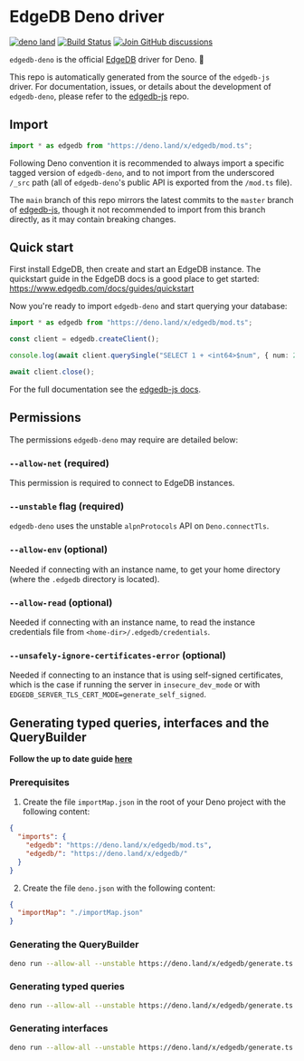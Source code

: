 # EdgeDB Deno driver

[![deno land](http://img.shields.io/badge/available%20on-deno.land/x-lightgrey.svg?logo=deno&labelColor=black)](https://deno.land/x/edgedb) [![Build Status](https://github.com/edgedb/edgedb-js/workflows/Tests/badge.svg?event=push&branch=master)](https://github.com/edgedb/edgedb-js/actions) [![Join GitHub discussions](https://img.shields.io/badge/join-github%20discussions-green)](https://github.com/edgedb/edgedb/discussions)

`edgedb-deno` is the official [EdgeDB](https://github.com/edgedb/edgedb)
driver for Deno. 🦕

This repo is automatically generated from the source of the `edgedb-js` driver.
For documentation, issues, or details about the development of `edgedb-deno`,
please refer to the [edgedb-js](https://github.com/edgedb/edgedb-js) repo.

## Import

```typescript
import * as edgedb from "https://deno.land/x/edgedb/mod.ts";
```

Following Deno convention it is recommended to always import a specific tagged
version of `edgedb-deno`, and to not import from the underscored `/_src` path
(all of `edgedb-deno`'s public API is exported from the `/mod.ts` file).

The `main` branch of this repo mirrors the latest commits to the `master`
branch of [edgedb-js](https://github.com/edgedb/edgedb-js), though it not
recommended to import from this branch directly, as it may contain breaking
changes.

## Quick start

First install EdgeDB, then create and start an EdgeDB instance. The quickstart
guide in the EdgeDB docs is a good place to get started:
https://www.edgedb.com/docs/guides/quickstart

Now you're ready to import `edgedb-deno` and start querying your database:

```typescript
import * as edgedb from "https://deno.land/x/edgedb/mod.ts";

const client = edgedb.createClient();

console.log(await client.querySingle("SELECT 1 + <int64>$num", { num: 2 }));

await client.close();
```

For the full documentation see the
[edgedb-js docs](https://www.edgedb.com/docs/clients/01_js/index).

## Permissions

The permissions `edgedb-deno` may require are detailed below:

### `--allow-net` (required)

This permission is required to connect to EdgeDB instances.

### `--unstable` flag (required)

`edgedb-deno` uses the unstable `alpnProtocols` API on `Deno.connectTls`.

### `--allow-env` (optional)

Needed if connecting with an instance name, to get your home directory (where
the `.edgedb` directory is located).

### `--allow-read` (optional)

Needed if connecting with an instance name, to read the instance credentials
file from `<home-dir>/.edgedb/credentials`.

### `--unsafely-ignore-certificates-error` (optional)

Needed if connecting to an instance that is using self-signed certificates,
which is the case if running the server in `insecure_dev_mode` or with
`EDGEDB_SERVER_TLS_CERT_MODE=generate_self_signed`.

## Generating typed queries, interfaces and the QueryBuilder

**Follow the up to date guide [here](https://www.edgedb.com/docs/clients/js/index)**

### Prerequisites

1. Create the file `importMap.json` in the root of your Deno project with the following content:

```json
{
  "imports": {
    "edgedb": "https://deno.land/x/edgedb/mod.ts",
    "edgedb/": "https://deno.land/x/edgedb/"
  }
}
```

2. Create the file `deno.json` with the following content:

```json
{
  "importMap": "./importMap.json"
}
```


### Generating the QueryBuilder


```sh
deno run --allow-all --unstable https://deno.land/x/edgedb/generate.ts edgeql-js
```

### Generating typed queries


```sh
deno run --allow-all --unstable https://deno.land/x/edgedb/generate.ts queries
```


### Generating interfaces


```sh
deno run --allow-all --unstable https://deno.land/x/edgedb/generate.ts interfaces
```